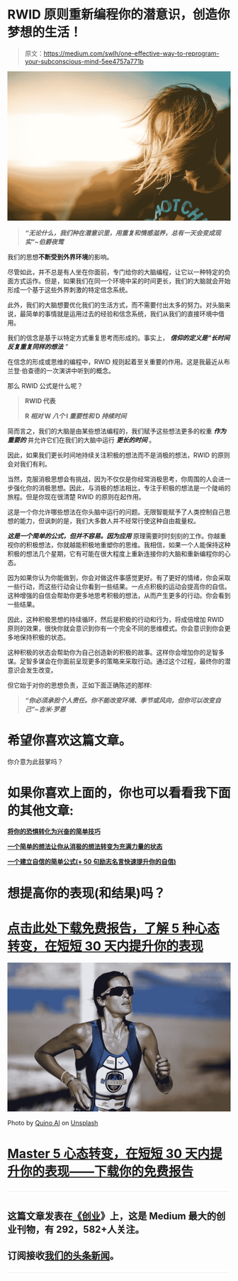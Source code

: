 # RWID 原则重新编程你的潜意识，创造你梦想的生活！

> 原文：<https://medium.com/swlh/one-effective-way-to-reprogram-your-subconscious-mind-5ee4757a771b>

![](img/9bddb532d2ca7f8c0cb227cb8e4ae1cd.png)

> ***“无论什么，我们种在潜意识里，用重复和情感滋养，总有一天会变成现实”~伯爵夜莺***

我们的思想**不断受到外界环境**的影响。

尽管如此，并不总是有人坐在你面前，专门给你的大脑编程，让它以一种特定的负面方式运作。但是，如果我们在同一个环境中呆的时间更长，我们的大脑就会开始形成一个基于这些外界刺激的特定信念系统。

此外，我们的大脑想要优化我们的生活方式，而不需要付出太多的努力。对头脑来说，最简单的事情就是运用过去的经验和信念系统，我们从我们的直接环境中借用。

我们的信念是基于以特定方式重复思考而形成的。事实上， ***信仰的定义是“长时间反复重复同样的想法*** *”*

在信念的形成或思维的编程中，RWID 规则起着至关重要的作用。这是我最近从布兰登·伯查德的一次演讲中听到的概念。

那么 RWID 公式是什么呢？

> **RWID 代表**
> 
> **R *相对* W *八个* I *重要性和* D *持续时间***

简而言之，我们的大脑是由某些想法编程的，我们赋予这些想法更多的权重 ***作为重要的*** 并允许它们在我们的大脑中运行 ***更长的时间*** 。

因此，如果我们更长时间地持续关注积极的想法而不是消极的想法，RWID 的原则会对我们有利。

当然，克服消极思想会有挑战，因为不仅仅是你经常消极思考，你周围的人会进一步强化你的消极思想。因此，与消极的想法相比，专注于积极的想法是一个陡峭的旅程。但是你现在很清楚 RWID 的原则在起作用。

这是一个你允许哪些想法在你头脑中运行的问题。无限智能赋予了人类控制自己思想的能力，但讽刺的是，我们大多数人并不经常行使这种自由裁量权。

***这是一个简单的公式，但并不容易。因为应用*** 原理需要时时刻刻的工作。你越重视你的积极想法，你就越能积极地重塑你的思维。我相信，如果一个人能保持这种积极的想法几个星期，它有可能在很大程度上重新连接你的大脑和重新编程你的心态。

因为如果你认为你能做到，你会对做这件事感觉更好。有了更好的情绪，你会采取一些行动，而这些行动会让你看到一些结果。一点点积极的运动会提高你的自信。这种增强的自信会帮助你更多地思考积极的想法，从而产生更多的行动。你会看到一些结果。

因此，这种积极思想的持续循环，然后是积极的行动和行为，将成倍增加 RWID 原则的效果，很快你就会意识到你有一个完全不同的思维模式。你会意识到你会更多地保持积极的状态。

这种积极的状态会帮助你为自己创造新的积极的故事。这样你会增加你的足智多谋。足智多谋会在你面前呈现更多的策略来采取行动。通过这个过程，最终你的潜意识会发生改变。

但它始于对你的思想负责，正如下面正确陈述的那样:

> ***“你必须承担个人责任。你不能改变环境、季节或风向，但你可以改变自己”~吉米·罗恩***

# 希望你喜欢这篇文章。

你介意为此鼓掌吗？

# 如果你喜欢上面的，你也可以看看我下面的其他文章:

[**将你的恐惧转化为兴奋的简单技巧**](/@sombathla/a-simple-technique-to-transform-your-fear-into-exhilaration-68c4e82ea02f)

[**一个简单的想法让你从消极的想法转变为充满力量的状态**](/@sombathla/one-simple-idea-to-shift-from-negative-thoughts-to-empowering-state-17e4c75eb4e3)

[**一个建立自信的简单公式(+ 50 句励志名言快速提升你的自信)**](/multiplier-magazine/one-simple-formula-to-build-your-confidence-also-with-50-inspirational-quotes-to-boost-your-8e14e87724fe)

# 想提高你的表现(和结果)吗？

# [点击此处下载免费报告，了解 5 种心态转变，在短短 30 天内提升你的表现](https://sombathla.com/mentalshifts/)

![](img/151096c4bc5bc2566a4c63bb33b37d50.png)

Photo by [Quino Al](https://unsplash.com/@quinoal?utm_source=medium&utm_medium=referral) on [Unsplash](https://unsplash.com/?utm_source=medium&utm_medium=referral)

# [Master 5 心态转变，在短短 30 天内提升你的表现——下载你的免费报告](https://sombathla.com/mentalshifts/)

![](img/731acf26f5d44fdc58d99a6388fe935d.png)

## 这篇文章发表在[《创业](https://medium.com/swlh)》上，这是 Medium 最大的创业刊物，有 292，582+人关注。

## 订阅接收[我们的头条新闻](http://growthsupply.com/the-startup-newsletter/)。

![](img/731acf26f5d44fdc58d99a6388fe935d.png)